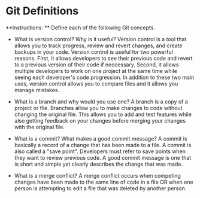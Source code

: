 # Git Definitions

**Instructions: ** Define each of the following Git concepts.

* What is version control?  Why is it useful?
Version control is a tool that allows you to track progress, review and revert changes, and create backups in your code. Version control is useful for two powerful reasons. First, it allows developers to see their previous code and revert to a previous version of their code if neccessary. Second, it allows multiple developers to work on one project at the same time while seeing each developer's code progression. In addition to these two main uses, version control allows you to compare files and it allows you manage mistakes.

* What is a branch and why would you use one?
A branch is a copy of a project or file. Branches allow you to make changes to code without changing the original file. This allows you to add and test features while also getting feedback on your changes before merging your changes with the original file.

* What is a commit? What makes a good commit message? A commit is basically a record of a change that has been made to a file. A commit is also called a "save point". Developers must refer to save points when they want to review previous code. A good commit message is one that is short and simple yet clearly describes the change that was made.

* What is a merge conflict? A merge conflict occurs when competing changes have been made to the same line of code in a file OR when one person is attempting to edit a file that was deleted by another person.